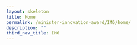 ```yaml
---
layout: skeleton
title: Home
permalink: /minister-innovation-award/IM6/home/
description: ""
third_nav_title: IM6
---
```

